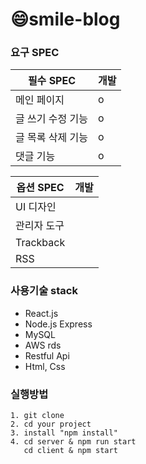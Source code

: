 # 😄smile-blog

### 요구 SPEC
|필수 SPEC|개발|
|------|---|
|메인 페이지|o|
|글 쓰기 수정 기능|o|
|글 목록 삭제 기능|o|
|댓글 기능|o|

|옵션 SPEC|개발|
|------|---|
|UI 디자인||
|관리자 도구||
|Trackback||
|RSS||


### 사용기술 stack

- React.js
- Node.js Express
- MySQL
- AWS rds
- Restful Api
- Html, Css

### 실행방법
```
1. git clone
2. cd your project
3. install "npm install"
4. cd server & npm run start 
   cd client & npm start
```
